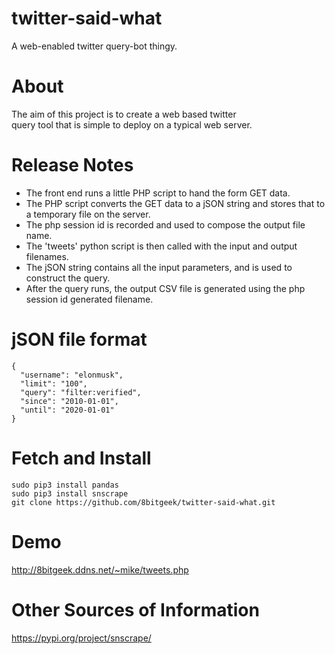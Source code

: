 # twitter-said-what

A web-enabled twitter query-bot thingy. 

# About

The aim of this project is to create a web based twitter  
query tool that is simple to deploy on a typical web server.

# Release Notes

- The front end runs a little PHP script to hand the form GET data.
- The PHP script converts the GET data to a jSON string and stores that to a temporary file on the server.
- The php session id is recorded and used to compose the output file name.
- The 'tweets' python script is then called with the input and output filenames.
- The jSON string contains all the input parameters, and is used to construct the query.
- After the query runs, the output CSV file is generated using the php session id generated filename.

# jSON file format

```
{
  "username": "elonmusk",
  "limit": "100",
  "query": "filter:verified",
  "since": "2010-01-01",
  "until": "2020-01-01"
}

```

# Fetch and Install
```
sudo pip3 install pandas
sudo pip3 install snscrape
git clone https://github.com/8bitgeek/twitter-said-what.git

```
# Demo

http://8bitgeek.ddns.net/~mike/tweets.php

# Other Sources of Information

https://pypi.org/project/snscrape/


